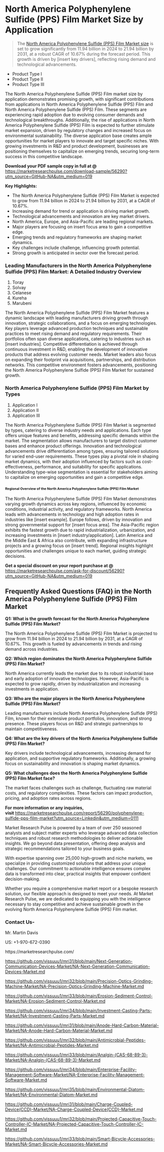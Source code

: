 <h1>North America Polyphenylene Sulfide (PPS) Film Market&nbsp;Size by Application</h1><blockquote><p>The <a href="https://marketresearchpulse.com/download-sample/56290?utm_source=GitHub-NA&amp;utm_medium=019">North America Polyphenylene Sulfide (PPS) Film Market size</a> is set to grow significantly from 11.94 billion in 2024 to 21.94 billion by 2031, at a robust CAGR of 10.67% during the forecast period. This growth is driven by [insert key drivers], reflecting rising demand and technological advancements.</p></blockquote><ul><li>Product Type I <li> Product Type II <li> Product Type III</li></ul><p>The North America Polyphenylene Sulfide (PPS) Film market size by application demonstrates promising growth, with significant contributions from applications in North America Polyphenylene Sulfide (PPS) Film and North America Polyphenylene Sulfide (PPS) Film. These segments are experiencing rapid adoption due to evolving consumer demands and technological breakthroughs. Additionally, the rise of applications in North America Polyphenylene Sulfide (PPS) Film is expected to further stimulate market expansion, driven by regulatory changes and increased focus on environmental sustainability. The diverse application base creates ample opportunities for market players to innovate and target specific niches. With growing investments in R&D and product development, businesses are positioning themselves to capitalize on emerging trends, securing long-term success in this competitive landscape.</p><p><strong>Download your PDF sample copy in full at @ </strong><a href="https://marketresearchpulse.com/download-sample/56290?utm_source=GitHub-NA&amp;utm_medium=019">https://marketresearchpulse.com/download-sample/56290?utm_source=GitHub-NA&amp;utm_medium=019</a></p><p><strong>Key Highlights: </strong></p><ul><li>The North America Polyphenylene Sulfide (PPS) Film Market is expected to grow from 11.94 billion in 2024 to 21.94 billion by 2031, at a CAGR of 10.67%.</li><li>Increasing demand for trend or application is driving market growth.</li><li>Technological advancements and innovation are key market drivers.</li><li>North America, Europe, and Asia-Pacific are leading regional markets.</li><li>Major players are focusing on insert focus area to gain a competitive edge.</li><li>Emerging trends and regulatory frameworks are shaping market dynamics.</li><li>Key challenges include challenge, influencing growth potential.</li><li>Strong growth is anticipated in sector over the forecast period.</li></ul><h3>Leading Manufacturers in the North America Polyphenylene Sulfide (PPS) Film Market: A Detailed Industry Overview</h3><ol><li>Toray</li><li>Solvay</li><li>Celanese</li><li>Kureha</li><li>Marubeni</li></ol><div class="flex max-w-full flex-col flex-grow"><div class="min-h-8 text-message flex w-full flex-col items-end gap-2 whitespace-normal break-words [.text-message+&amp;]:mt-5" dir="auto" data-message-author-role="assistant" data-message-id="fd8432e4-4910-450d-b182-61b7bfb0a01f" data-message-model-slug="gpt-4o"><div class="flex w-full flex-col gap-1 empty:hidden first:pt-[3px]"><div class="markdown prose w-full break-words dark:prose-invert light"><p>The North America Polyphenylene Sulfide (PPS) Film Market features a dynamic landscape with leading manufacturers driving growth through innovation, strategic collaborations, and a focus on emerging technologies. Key players leverage advanced production techniques and sustainable practices to meet rising demand and regulatory requirements. Their portfolios often span diverse applications, catering to industries such as [insert industries]. Competitive differentiation is achieved through continuous investment in R&amp;D, enabling the development of innovative products that address evolving customer needs. Market leaders also focus on expanding their footprint via acquisitions, partnerships, and distribution networks. This competitive environment fosters advancements, positioning the North America Polyphenylene Sulfide (PPS) Film Market for sustained growth.</p></div></div></div></div><h3>North America Polyphenylene Sulfide (PPS) Film Market by Types</h3><ol><li>Application I <li> Application II <li> Application III</li></ol><div class="flex max-w-full flex-col flex-grow"><div class="min-h-8 text-message flex w-full flex-col items-end gap-2 whitespace-normal break-words [.text-message+&amp;]:mt-5" dir="auto" data-message-author-role="assistant" data-message-id="084470be-0bb7-4664-bddf-5156b4f41249" data-message-model-slug="gpt-4o-mini"><div class="flex w-full flex-col gap-1 empty:hidden first:pt-[3px]"><div class="markdown prose w-full break-words dark:prose-invert light"><p>The North America Polyphenylene Sulfide (PPS) Film Market is segmented by types, catering to diverse industry needs and applications. Each type offers unique features and benefits, addressing specific demands within the market. The segmentation allows manufacturers to target distinct customer bases and enhance product offerings. Innovation and technological advancements drive differentiation among types, ensuring tailored solutions for varied end-user requirements. These types play a pivotal role in shaping market dynamics, with their adoption influenced by factors such as cost-effectiveness, performance, and suitability for specific applications. Understanding type-wise segmentation is essential for stakeholders aiming to capitalize on emerging opportunities and gain a competitive edge.</p></div></div></div></div><h3><span style="font-size: 11px;">Regional Overview of the North America Polyphenylene Sulfide (PPS) Film Market</span></h3><div class="flex max-w-full flex-col flex-grow"><div class="min-h-8 text-message flex w-full flex-col items-end gap-2 whitespace-normal break-words [.text-message+&amp;]:mt-5" dir="auto" data-message-author-role="assistant" data-message-id="e9038762-ce64-4e30-91c9-9bd413514231" data-message-model-slug="gpt-4o-mini"><div class="flex w-full flex-col gap-1 empty:hidden first:pt-[3px]"><div class="markdown prose w-full break-words dark:prose-invert light"><p>The North America Polyphenylene Sulfide (PPS) Film Market demonstrates varying growth dynamics across key regions, influenced by economic conditions, industrial activity, and regulatory frameworks. North America leads with advancements in technology and high adoption rates in industries like [insert example]. Europe follows, driven by innovation and strong governmental support for [insert focus area]. The Asia-Pacific region exhibits the fastest growth due to rapid industrialization, urbanization, and increasing investments in [insert industry/application]. Latin America and the Middle East &amp; Africa also contribute, with expanding infrastructure projects and a growing focus on [insert trend]. Regional insights highlight opportunities and challenges unique to each market, guiding strategic decisions.</p></div></div></div></div><p><strong>Get a special discount on your report purchase at @ </strong><a href="https://marketresearchpulse.com/ask-for-discount/56290?utm_source=GitHub-NA&amp;utm_medium=019">https://marketresearchpulse.com/ask-for-discount/56290?utm_source=GitHub-NA&amp;utm_medium=019</a></p><h2>Frequently Asked Questions (FAQ) in the North America Polyphenylene Sulfide (PPS) Film Market</h2><p><strong>Q1: What is the growth forecast for the North America Polyphenylene Sulfide (PPS) Film Market?</strong></p><p>The North America Polyphenylene Sulfide (PPS) Film Market is projected to grow from 11.94 billion in 2024 to 21.94 billion by 2031, at a CAGR of 10.67%. This growth is fueled by advancements in trends and rising demand across industries.</p><p><strong>Q2: Which region dominates the North America Polyphenylene Sulfide (PPS) Film Market?</strong></p><p>North America currently leads the market due to its robust industrial base and early adoption of innovative technologies. However, Asia-Pacific is expected to grow rapidly, driven by industrialization and increasing investments in application.</p><p><strong>Q3: Who are the major players in the North America Polyphenylene Sulfide (PPS) Film Market?</strong></p><p>Leading manufacturers include North America Polyphenylene Sulfide (PPS) Film, known for their extensive product portfolios, innovation, and strong presence. These players focus on R&amp;D and strategic partnerships to maintain competitiveness.</p><p><strong>Q4: What are the key drivers of the North America Polyphenylene Sulfide (PPS) Film Market?</strong></p><p>Key drivers include technological advancements, increasing demand for application, and supportive regulatory frameworks. Additionally, a growing focus on sustainability and innovation is shaping market dynamics.</p><p><strong>Q5: What challenges does the North America Polyphenylene Sulfide (PPS) Film Market face?</strong></p><p>The market faces challenges such as challenge, fluctuating raw material costs, and regulatory complexities. These factors can impact production, pricing, and adoption rates across regions.</p><p><strong>For more information or any inquiries, visit&nbsp;</strong><a href="https://marketresearchpulse.com/report/56290/polyphenylene-sulfide-pps-film-market?utm_source=Linkedin&utm_medium=0111">https://marketresearchpulse.com/report/56290/polyphenylene-sulfide-pps-film-market?utm_source=Linkedin&utm_medium=0111</a></p><p>Market Research Pulse is powered by a team of over 250 seasoned analysts and subject matter experts who leverage advanced data collection techniques and robust research methodologies to deliver actionable insights. We go beyond data presentation, offering deep analysis and strategic recommendations tailored to your business goals.</p><p>With expertise spanning over 25,000 high-growth and niche markets, we specialize in providing customized solutions that address your unique challenges. Our commitment to actionable intelligence ensures complex data is transformed into clear, practical insights that empower confident decision-making.</p><p>Whether you require a comprehensive market report or a bespoke research solution, our flexible approach is designed to meet your needs. At Market Research Pulse, we are dedicated to equipping you with the intelligence necessary to stay competitive and achieve sustainable growth in the evolving North America Polyphenylene Sulfide (PPS) Film market.</p><h3><strong>Contact Us-</strong></h3><p>Mr. Martin Davis</p><p>US: +1-970-672-0390</p><p>https://marketresearchpulse.com/</p><p><a href="https://github.com/vissuuu1/mri31/blob/main/Next-Generation-Communication-Devices-Market/NA-Next-Generation-Communication-Devices-Market.md">https://github.com/vissuuu1/mri31/blob/main/Next-Generation-Communication-Devices-Market/NA-Next-Generation-Communication-Devices-Market.md</a></p><p><a href="https://github.com/vissuuu1/mri32/blob/main/Precision-Optics-Grinding-Machine-Market/NA-Precision-Optics-Grinding-Machine-Market.md">https://github.com/vissuuu1/mri32/blob/main/Precision-Optics-Grinding-Machine-Market/NA-Precision-Optics-Grinding-Machine-Market.md</a></p><p><a href="https://github.com/vissuuu1/mri33/blob/main/Erosion-Sediment-Control-Market/NA-Erosion-Sediment-Control-Market.md">https://github.com/vissuuu1/mri33/blob/main/Erosion-Sediment-Control-Market/NA-Erosion-Sediment-Control-Market.md</a></p><p><a href="https://github.com/vissuuu1/mri34/blob/main/Investment-Casting-Parts-Market/NA-Investment-Casting-Parts-Market.md">https://github.com/vissuuu1/mri34/blob/main/Investment-Casting-Parts-Market/NA-Investment-Casting-Parts-Market.md</a></p><p><a href="https://github.com/vissuuu1/mri31/blob/main/Anode-Hard-Carbon-Material-Market/NA-Anode-Hard-Carbon-Material-Market.md">https://github.com/vissuuu1/mri31/blob/main/Anode-Hard-Carbon-Material-Market/NA-Anode-Hard-Carbon-Material-Market.md</a></p><p><a href="https://github.com/vissuuu1/mri32/blob/main/Antimicrobial-Peptides-Market/NA-Antimicrobial-Peptides-Market.md">https://github.com/vissuuu1/mri32/blob/main/Antimicrobial-Peptides-Market/NA-Antimicrobial-Peptides-Market.md</a></p><p><a href="https://github.com/vissuuu1/mri33/blob/main/Analgin-(CAS-68-89-3)-Market/NA-Analgin-(CAS-68-89-3)-Market.md">https://github.com/vissuuu1/mri33/blob/main/Analgin-(CAS-68-89-3)-Market/NA-Analgin-(CAS-68-89-3)-Market.md</a></p><p><a href="https://github.com/vissuuu1/mri34/blob/main/Enterprise-Facility-Management-Software-Market/NA-Enterprise-Facility-Management-Software-Market.md">https://github.com/vissuuu1/mri34/blob/main/Enterprise-Facility-Management-Software-Market/NA-Enterprise-Facility-Management-Software-Market.md</a></p><p><a href="https://github.com/vissuuu1/mri35/blob/main/Environmental-Diatom-Market/NA-Environmental-Diatom-Market.md">https://github.com/vissuuu1/mri35/blob/main/Environmental-Diatom-Market/NA-Environmental-Diatom-Market.md</a></p><p><a href="https://github.com/vissuuu1/mri31/blob/main/Charge-Coupled-Device(CCD)-Market/NA-Charge-Coupled-Device(CCD)-Market.md">https://github.com/vissuuu1/mri31/blob/main/Charge-Coupled-Device(CCD)-Market/NA-Charge-Coupled-Device(CCD)-Market.md</a></p><p><a href="https://github.com/vissuuu1/mri32/blob/main/Projected-Capacitive-Touch-Controller-IC-Market/NA-Projected-Capacitive-Touch-Controller-IC-Market.md">https://github.com/vissuuu1/mri32/blob/main/Projected-Capacitive-Touch-Controller-IC-Market/NA-Projected-Capacitive-Touch-Controller-IC-Market.md</a></p><p><a href="https://github.com/vissuuu1/mri33/blob/main/Smart-Bicycle-Accessories-Market/NA-Smart-Bicycle-Accessories-Market.md">https://github.com/vissuuu1/mri33/blob/main/Smart-Bicycle-Accessories-Market/NA-Smart-Bicycle-Accessories-Market.md</a></p>

